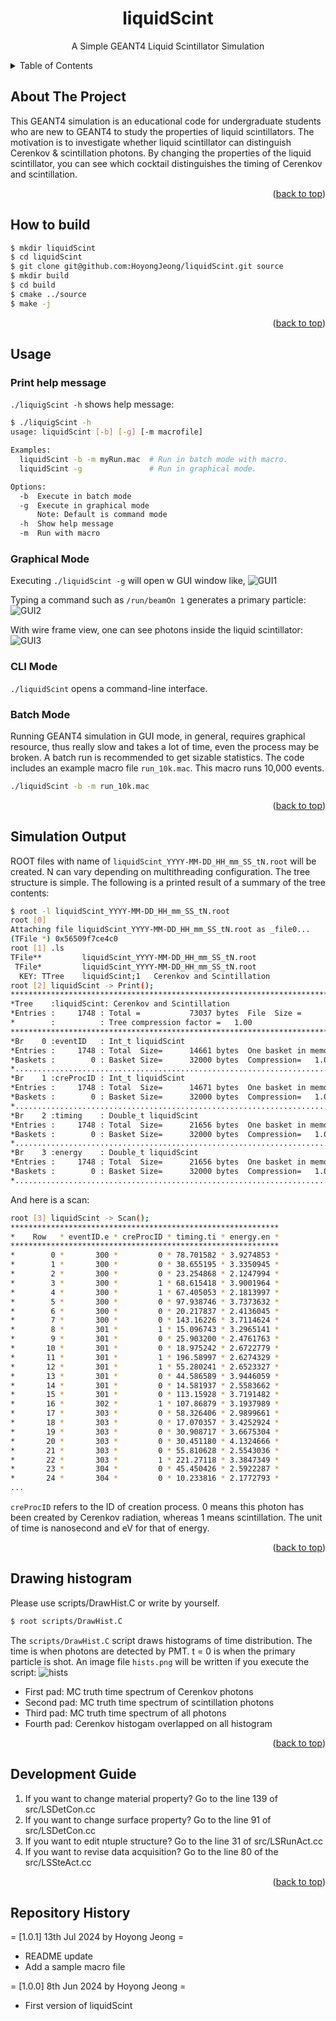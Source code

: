 <a name="readme-top"></a>

<!-- PROJECT HEAD -->
<div align="center">
  <h1 align="center">liquidScint</h1>

  <p align="center">
    A Simple GEANT4 Liquid Scintillator Simulation
    <br />
  </p>
</div>


<!-- TABLE OF CONTENTS -->
<details>
  <summary>Table of Contents</summary>
  <ol>
    <li>
      <a href="#about-the-project">About The Project</a>
    </li>
    <li>
      <a href="#how-to-build">How to build</a>
    </li>
    <li>
      <a href="#usage">Usage</a>
    </li>
    <li>
      <a href="#simulation-output">Simulation Output</a>
    </li>
    <li>
      <a href="#drawing-histogram">Drawing histogram</a>
    </li>
    <li>
      <a href="#development-guide">Development Guide</a>
    </li>
    <li>
      <a href="#repository-history">Repository History</a>
    </li>
  </ol>
</details>


<!-- ABOUT THE PROJECT -->
## About The Project

This GEANT4 simulation is an educational code for undergraduate students who are new to GEANT4 to study the properties of liquid scintillators.
The motivation is to investigate whether liquid scintillator can distinguish Cerenkov & scintillation photons.
By changing the properties of the liquid scintillator, you can see which cocktail distinguishes the timing of Cerenkov and scintillation.

<p align="right">(<a href="#readme-top">back to top</a>)</p>


<!-- HOW TO BUILD -->
## How to build
```bash
$ mkdir liquidScint
$ cd liquidScint
$ git clone git@github.com:HoyongJeong/liquidScint.git source
$ mkdir build
$ cd build
$ cmake ../source
$ make -j
```
<p align="right">(<a href="#readme-top">back to top</a>)</p>


<!-- USAGE -->
## Usage

### Print help message
`./liquigScint -h` shows help message:
```bash
$ ./liquigScint -h
usage: liquidScint [-b] [-g] [-m macrofile]

Examples:
  liquidScint -b -m myRun.mac  # Run in batch mode with macro.
  liquidScint -g               # Run in graphical mode.

Options:
  -b  Execute in batch mode
  -g  Execute in graphical mode
      Note: Default is command mode
  -h  Show help message
  -m  Run with macro
```

### Graphical Mode
Executing `./liquidScint -g` will open w GUI window like,
![GUI1](./assets/g1.png)

Typing a command such as `/run/beamOn 1` generates a primary particle:
![GUI2](./assets/g2.png)

With wire frame view, one can see photons inside the liquid scintillator:
![GUI3](./assets/g3.png)

### CLI Mode
`./liquidScint` opens a command-line interface.

### Batch Mode
Running GEANT4 simulation in GUI mode, in general, requires graphical resource, thus really slow and takes a lot of time, even the process may be broken.
A batch run is recommended to get sizable statistics. The code includes an example macro file `run_10k.mac`. This macro runs 10,000 events.
```bash
./liquidScint -b -m run_10k.mac
```

<p align="right">(<a href="#readme-top">back to top</a>)</p>


<!-- SIMULATION OUTPUT -->
## Simulation Output
ROOT files with name of `liquidScint_YYYY-MM-DD_HH_mm_SS_tN.root` will be created. N can vary depending on multithreading configuration.
The tree structure is simple. The following is a printed result of a summary of the tree contents:
```bash
$ root -l liquidScint_YYYY-MM-DD_HH_mm_SS_tN.root
root [0]
Attaching file liquidScint_YYYY-MM-DD_HH_mm_SS_tN.root as _file0...
(TFile *) 0x56509f7ce4c0
root [1] .ls
TFile**         liquidScint_YYYY-MM-DD_HH_mm_SS_tN.root
 TFile*         liquidScint_YYYY-MM-DD_HH_mm_SS_tN.root
  KEY: TTree    liquidScint;1   Cerenkov and Scintillation
root [2] liquidScint -> Print();
******************************************************************************
*Tree    :liquidScint: Cerenkov and Scintillation                             *
*Entries :     1748 : Total =           73037 bytes  File  Size =      38489 *
*        :          : Tree compression factor =   1.00                       *
******************************************************************************
*Br    0 :eventID   : Int_t liquidScint                                      *
*Entries :     1748 : Total  Size=      14661 bytes  One basket in memory    *
*Baskets :        0 : Basket Size=      32000 bytes  Compression=   1.00     *
*............................................................................*
*Br    1 :creProcID : Int_t liquidScint                                      *
*Entries :     1748 : Total  Size=      14671 bytes  One basket in memory    *
*Baskets :        0 : Basket Size=      32000 bytes  Compression=   1.00     *
*............................................................................*
*Br    2 :timing    : Double_t liquidScint                                   *
*Entries :     1748 : Total  Size=      21656 bytes  One basket in memory    *
*Baskets :        0 : Basket Size=      32000 bytes  Compression=   1.00     *
*............................................................................*
*Br    3 :energy    : Double_t liquidScint                                   *
*Entries :     1748 : Total  Size=      21656 bytes  One basket in memory    *
*Baskets :        0 : Basket Size=      32000 bytes  Compression=   1.00     *
*............................................................................*
```
And here is a scan:
```bash
root [3] liquidScint -> Scan();
************************************************************
*    Row   * eventID.e * creProcID * timing.ti * energy.en *
************************************************************
*        0 *       300 *         0 * 78.701582 * 3.9274853 *
*        1 *       300 *         0 * 38.655195 * 3.3350945 *
*        2 *       300 *         0 * 23.254868 * 2.1247994 *
*        3 *       300 *         1 * 68.615418 * 3.9001964 *
*        4 *       300 *         1 * 67.405053 * 2.1813997 *
*        5 *       300 *         0 * 97.938746 * 3.7373632 *
*        6 *       300 *         0 * 20.217837 * 2.4136045 *
*        7 *       300 *         0 * 143.16226 * 3.7114624 *
*        8 *       301 *         1 * 15.096743 * 3.2965141 *
*        9 *       301 *         0 * 25.903200 * 2.4761763 *
*       10 *       301 *         0 * 18.975242 * 2.6722779 *
*       11 *       301 *         1 * 196.58997 * 2.6274329 *
*       12 *       301 *         1 * 55.280241 * 2.6523327 *
*       13 *       301 *         0 * 44.586589 * 3.9446059 *
*       14 *       301 *         0 * 14.581937 * 2.5583662 *
*       15 *       301 *         0 * 113.15928 * 3.7191482 *
*       16 *       302 *         1 * 107.86879 * 3.1937989 *
*       17 *       303 *         0 * 58.326406 * 2.9899661 *
*       18 *       303 *         0 * 17.070357 * 3.4252924 *
*       19 *       303 *         0 * 30.908717 * 3.6675304 *
*       20 *       303 *         0 * 30.451180 * 4.1324666 *
*       21 *       303 *         0 * 55.810628 * 2.5543036 *
*       22 *       303 *         1 * 221.27118 * 3.3847349 *
*       23 *       304 *         0 * 45.450426 * 2.5922287 *
*       24 *       304 *         0 * 10.233816 * 2.1772793 *
...
```
`creProcID` refers to the ID of creation process. 0 means this photon has been created by Cerenkov radiation, whereas 1 means scintillation.
The unit of time is nanosecond and eV for that of energy.

<p align="right">(<a href="#readme-top">back to top</a>)</p>


<!-- DRAWING HISTOGRAM -->
## Drawing histogram
Please use scripts/DrawHist.C or write by yourself.
```bash
$ root scripts/DrawHist.C
```
The `scripts/DrawHist.C` script draws histograms of time distribution. The time is when photons are detected by PMT. t = 0 is when the primary particle is shot.
An image file `hists.png` will be written if you execute the script:
![hists](./assets/hists.png)
- First pad: MC truth time spectrum of Cerenkov photons
- Second pad: MC truth time spectrum of scintillation photons
- Third pad: MC truth time spectrum of all photons
- Fourth pad: Cerenkov histogam overlapped on all histogram

<p align="right">(<a href="#readme-top">back to top</a>)</p>


<!-- DEVELOPMENT GUIDE -->
## Development Guide
1. If you want to change material property? Go to the line 139 of src/LSDetCon.cc
2. If you want to change surface property? Go to the line 91 of src/LSDetCon.cc
3. If you want to edit ntuple structure? Go to the line 31 of src/LSRunAct.cc
4. If you want to revise data acquisition? Go to the line 80 of the src/LSSteAct.cc

<p align="right">(<a href="#readme-top">back to top</a>)</p>


<!-- REPOSITORY HISTORY -->
## Repository History
= [1.0.1] 13th Jul 2024 by Hoyong Jeong =
  - README update
  - Add a sample macro file

= [1.0.0] 8th Jun 2024 by Hoyong Jeong =
  - First version of liquidScint
